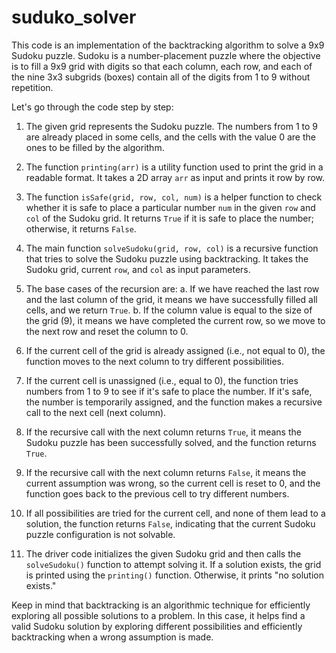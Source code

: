 # suduko_solver
This code is an implementation of the backtracking algorithm to solve a 9x9 Sudoku puzzle. Sudoku is a number-placement puzzle where the objective is to fill a 9x9 grid with digits so that each column, each row, and each of the nine 3x3 subgrids (boxes) contain all of the digits from 1 to 9 without repetition.

Let's go through the code step by step:

1. The given grid represents the Sudoku puzzle. The numbers from 1 to 9 are already placed in some cells, and the cells with the value 0 are the ones to be filled by the algorithm.

2. The function `printing(arr)` is a utility function used to print the grid in a readable format. It takes a 2D array `arr` as input and prints it row by row.

3. The function `isSafe(grid, row, col, num)` is a helper function to check whether it is safe to place a particular number `num` in the given `row` and `col` of the Sudoku grid. It returns `True` if it is safe to place the number; otherwise, it returns `False`.

4. The main function `solveSudoku(grid, row, col)` is a recursive function that tries to solve the Sudoku puzzle using backtracking. It takes the Sudoku grid, current `row`, and `col` as input parameters.

5. The base cases of the recursion are:
   a. If we have reached the last row and the last column of the grid, it means we have successfully filled all cells, and we return `True`.
   b. If the column value is equal to the size of the grid (9), it means we have completed the current row, so we move to the next row and reset the column to 0.

6. If the current cell of the grid is already assigned (i.e., not equal to 0), the function moves to the next column to try different possibilities.

7. If the current cell is unassigned (i.e., equal to 0), the function tries numbers from 1 to 9 to see if it's safe to place the number. If it's safe, the number is temporarily assigned, and the function makes a recursive call to the next cell (next column).

8. If the recursive call with the next column returns `True`, it means the Sudoku puzzle has been successfully solved, and the function returns `True`.

9. If the recursive call with the next column returns `False`, it means the current assumption was wrong, so the current cell is reset to 0, and the function goes back to the previous cell to try different numbers.

10. If all possibilities are tried for the current cell, and none of them lead to a solution, the function returns `False`, indicating that the current Sudoku puzzle configuration is not solvable.

11. The driver code initializes the given Sudoku grid and then calls the `solveSudoku()` function to attempt solving it. If a solution exists, the grid is printed using the `printing()` function. Otherwise, it prints "no solution exists."

Keep in mind that backtracking is an algorithmic technique for efficiently exploring all possible solutions to a problem. In this case, it helps find a valid Sudoku solution by exploring different possibilities and efficiently backtracking when a wrong assumption is made.
